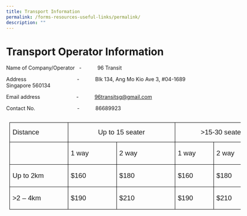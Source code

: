 ```yaml
---
title: Transport Information
permalink: /forms-resources-useful-links/permalink/
description: ""
---
```

Transport Operator Information
===========

        

Name of Company/Operator&nbsp;&nbsp; \-&nbsp;&nbsp;&nbsp;&nbsp;&nbsp;&nbsp;&nbsp;&nbsp;&nbsp;&nbsp; 96 Transit

Address&nbsp;&nbsp;&nbsp;&nbsp;&nbsp;&nbsp;&nbsp;&nbsp;&nbsp;&nbsp;&nbsp;&nbsp;&nbsp;&nbsp;&nbsp;&nbsp;&nbsp;&nbsp;&nbsp;&nbsp;&nbsp;&nbsp;&nbsp;&nbsp;&nbsp;&nbsp;&nbsp;&nbsp;&nbsp;&nbsp;&nbsp;&nbsp;&nbsp;&nbsp; \-&nbsp;&nbsp;&nbsp;&nbsp;&nbsp;&nbsp;&nbsp;&nbsp;&nbsp;&nbsp; Blk 134, Ang Mo Kio Ave 3, #04-1689 Singapore 560134

Email address&nbsp;&nbsp;&nbsp;&nbsp;&nbsp;&nbsp;&nbsp;&nbsp;&nbsp;&nbsp;&nbsp;&nbsp;&nbsp;&nbsp;&nbsp;&nbsp;&nbsp;&nbsp;&nbsp;&nbsp;&nbsp;&nbsp;&nbsp;&nbsp; \-&nbsp;&nbsp;&nbsp;&nbsp;&nbsp;&nbsp;&nbsp;&nbsp;&nbsp;&nbsp; [96transitsg@gmail.com](mailto:96transitsg@gmail.com)

Contact No.&nbsp;&nbsp;&nbsp;&nbsp;&nbsp;&nbsp;&nbsp;&nbsp;&nbsp;&nbsp;&nbsp;&nbsp;&nbsp;&nbsp;&nbsp;&nbsp;&nbsp;&nbsp;&nbsp;&nbsp;&nbsp;&nbsp;&nbsp;&nbsp;&nbsp;&nbsp;&nbsp;&nbsp; \-&nbsp;&nbsp;&nbsp;&nbsp;&nbsp;&nbsp;&nbsp;&nbsp;&nbsp;&nbsp; 86689923

<table class="MsoNormalTable" border="0" cellspacing="0" cellpadding="0" align="left" width="629" style="width:471.55pt;border-collapse:collapse;mso-table-overlap:
 never;mso-yfti-tbllook:1184;mso-table-lspace:9.0pt;margin-left:6.75pt;
 mso-table-rspace:9.0pt;margin-right:6.75pt;mso-table-anchor-vertical:paragraph;
 mso-table-anchor-horizontal:margin;mso-table-left:left;mso-table-top:11.3pt;
 mso-padding-alt:0cm 5.4pt 0cm 5.4pt"><tbody><tr style="mso-yfti-irow:0;mso-yfti-firstrow:yes;height:8.15pt"><td width="143" nowrap="" valign="bottom" style="width:107.4pt;border:solid windowtext 1.0pt;
  border-bottom:solid black 1.0pt;mso-border-alt:solid windowtext .5pt;
  mso-border-bottom-alt:solid black .5pt;padding:0cm 5.4pt 0cm 5.4pt;
  height:8.15pt"><p class="MsoNormal" style="mso-element:frame;mso-element-frame-hspace:9.0pt;
  mso-element-wrap:around;mso-element-anchor-vertical:paragraph;mso-element-anchor-horizontal:
  margin;mso-element-top:11.3pt;mso-height-rule:exactly"><span style="font-size:14.0pt;line-height:107%;font-family:&quot;Arial&quot;,sans-serif;
  mso-fareast-language:EN-SG">Distance</span></p></td><td width="260" nowrap="" colspan="2" valign="bottom" style="width:195.35pt;
  border:solid windowtext 1.0pt;border-left:none;mso-border-top-alt:solid windowtext .5pt;
  mso-border-bottom-alt:solid windowtext .5pt;mso-border-right-alt:solid windowtext .5pt;
  padding:0cm 5.4pt 0cm 5.4pt;height:8.15pt"><p class="MsoNormal" align="center" style="text-align:center;mso-element:frame;
  mso-element-frame-hspace:9.0pt;mso-element-wrap:around;mso-element-anchor-vertical:
  paragraph;mso-element-anchor-horizontal:margin;mso-element-top:11.3pt;
  mso-height-rule:exactly"><span style="font-size:14.0pt;line-height:107%;
  font-family:&quot;Arial&quot;,sans-serif;mso-fareast-language:EN-SG">Up to 15 seater</span></p></td><td width="225" nowrap="" colspan="2" valign="bottom" style="width:168.8pt;border:
  solid windowtext 1.0pt;border-left:none;mso-border-top-alt:solid windowtext .5pt;
  mso-border-bottom-alt:solid windowtext .5pt;mso-border-right-alt:solid windowtext .5pt;
  padding:0cm 5.4pt 0cm 5.4pt;height:8.15pt"><p class="MsoNormal" align="center" style="text-align:center;mso-element:frame;
  mso-element-frame-hspace:9.0pt;mso-element-wrap:around;mso-element-anchor-vertical:
  paragraph;mso-element-anchor-horizontal:margin;mso-element-top:11.3pt;
  mso-height-rule:exactly"><span style="font-size:14.0pt;line-height:107%;
  font-family:&quot;Arial&quot;,sans-serif;mso-fareast-language:EN-SG">&gt;15-30 seater</span></p></td></tr><tr style="mso-yfti-irow:1;height:8.15pt"><td width="143" nowrap="" valign="bottom" style="width:107.4pt;border:solid windowtext 1.0pt;
  border-top:none;mso-border-left-alt:solid windowtext .5pt;mso-border-bottom-alt:
  solid windowtext .5pt;mso-border-right-alt:solid windowtext .5pt;padding:
  0cm 5.4pt 0cm 5.4pt;height:8.15pt"><p class="MsoNormal" style="line-height:150%;mso-element:frame;mso-element-frame-hspace:
  9.0pt;mso-element-wrap:around;mso-element-anchor-vertical:paragraph;
  mso-element-anchor-horizontal:margin;mso-element-top:11.3pt;mso-height-rule:
  exactly"><span style="font-size:14.0pt;line-height:150%;font-family:&quot;Arial&quot;,sans-serif;
  mso-fareast-language:EN-SG">&nbsp;</span></p></td><td width="117" nowrap="" valign="bottom" style="width:87.55pt;border-top:none;
  border-left:none;border-bottom:solid windowtext 1.0pt;border-right:solid windowtext 1.0pt;
  mso-border-bottom-alt:solid windowtext .5pt;mso-border-right-alt:solid windowtext .5pt;
  padding:0cm 5.4pt 0cm 5.4pt;height:8.15pt"><p class="MsoNormal" style="line-height:150%;mso-element:frame;mso-element-frame-hspace:
  9.0pt;mso-element-wrap:around;mso-element-anchor-vertical:paragraph;
  mso-element-anchor-horizontal:margin;mso-element-top:11.3pt;mso-height-rule:
  exactly"><span style="font-size:14.0pt;line-height:150%;font-family:&quot;Arial&quot;,sans-serif;
  mso-fareast-language:EN-SG">1 way</span></p></td><td width="144" nowrap="" valign="bottom" style="width:107.8pt;border-top:none;
  border-left:none;border-bottom:solid windowtext 1.0pt;border-right:solid windowtext 1.0pt;
  mso-border-bottom-alt:solid windowtext .5pt;mso-border-right-alt:solid windowtext .5pt;
  padding:0cm 5.4pt 0cm 5.4pt;height:8.15pt"><p class="MsoNormal" style="line-height:150%;mso-element:frame;mso-element-frame-hspace:
  9.0pt;mso-element-wrap:around;mso-element-anchor-vertical:paragraph;
  mso-element-anchor-horizontal:margin;mso-element-top:11.3pt;mso-height-rule:
  exactly"><span style="font-size:14.0pt;line-height:150%;font-family:&quot;Arial&quot;,sans-serif;
  mso-fareast-language:EN-SG">2 way</span></p></td><td width="90" nowrap="" valign="bottom" style="width:67.35pt;border-top:none;
  border-left:none;border-bottom:solid windowtext 1.0pt;border-right:solid windowtext 1.0pt;
  mso-border-bottom-alt:solid windowtext .5pt;mso-border-right-alt:solid windowtext .5pt;
  padding:0cm 5.4pt 0cm 5.4pt;height:8.15pt"><p class="MsoNormal" style="line-height:150%;mso-element:frame;mso-element-frame-hspace:
  9.0pt;mso-element-wrap:around;mso-element-anchor-vertical:paragraph;
  mso-element-anchor-horizontal:margin;mso-element-top:11.3pt;mso-height-rule:
  exactly"><span style="font-size:14.0pt;line-height:150%;font-family:&quot;Arial&quot;,sans-serif;
  mso-fareast-language:EN-SG">1 way</span></p></td><td width="135" nowrap="" valign="bottom" style="width:101.4pt;border-top:none;
  border-left:none;border-bottom:solid windowtext 1.0pt;border-right:solid windowtext 1.0pt;
  mso-border-bottom-alt:solid windowtext .5pt;mso-border-right-alt:solid windowtext .5pt;
  padding:0cm 5.4pt 0cm 5.4pt;height:8.15pt"><p class="MsoNormal" style="line-height:150%;mso-element:frame;mso-element-frame-hspace:
  9.0pt;mso-element-wrap:around;mso-element-anchor-vertical:paragraph;
  mso-element-anchor-horizontal:margin;mso-element-top:11.3pt;mso-height-rule:
  exactly"><span style="font-size:14.0pt;line-height:150%;font-family:&quot;Arial&quot;,sans-serif;
  mso-fareast-language:EN-SG">2 way</span></p></td></tr><tr style="mso-yfti-irow:2;height:8.15pt"><td width="143" nowrap="" valign="bottom" style="width:107.4pt;border:solid windowtext 1.0pt;
  border-top:none;mso-border-left-alt:solid windowtext .5pt;mso-border-bottom-alt:
  solid windowtext .5pt;mso-border-right-alt:solid windowtext .5pt;padding:
  0cm 5.4pt 0cm 5.4pt;height:8.15pt"><p class="MsoNormal" style="line-height:150%;mso-element:frame;mso-element-frame-hspace:
  9.0pt;mso-element-wrap:around;mso-element-anchor-vertical:paragraph;
  mso-element-anchor-horizontal:margin;mso-element-top:11.3pt;mso-height-rule:
  exactly"><span style="font-size:14.0pt;line-height:150%;font-family:&quot;Arial&quot;,sans-serif;
  mso-fareast-language:EN-SG">Up to 2km</span></p></td><td width="117" nowrap="" valign="bottom" style="width:87.55pt;border-top:none;
  border-left:none;border-bottom:solid windowtext 1.0pt;border-right:solid windowtext 1.0pt;
  mso-border-bottom-alt:solid windowtext .5pt;mso-border-right-alt:solid windowtext .5pt;
  padding:0cm 5.4pt 0cm 5.4pt;height:8.15pt"><p class="MsoNormal" style="line-height:150%;mso-element:frame;mso-element-frame-hspace:
  9.0pt;mso-element-wrap:around;mso-element-anchor-vertical:paragraph;
  mso-element-anchor-horizontal:margin;mso-element-top:11.3pt;mso-height-rule:
  exactly"><span style="font-size:14.0pt;line-height:150%;font-family:&quot;Arial&quot;,sans-serif;
  mso-fareast-language:EN-SG">$160</span></p></td><td width="144" nowrap="" valign="bottom" style="width:107.8pt;border-top:none;
  border-left:none;border-bottom:solid windowtext 1.0pt;border-right:solid windowtext 1.0pt;
  mso-border-bottom-alt:solid windowtext .5pt;mso-border-right-alt:solid windowtext .5pt;
  padding:0cm 5.4pt 0cm 5.4pt;height:8.15pt"><p class="MsoNormal" style="line-height:150%;mso-element:frame;mso-element-frame-hspace:
  9.0pt;mso-element-wrap:around;mso-element-anchor-vertical:paragraph;
  mso-element-anchor-horizontal:margin;mso-element-top:11.3pt;mso-height-rule:
  exactly"><span style="font-size:14.0pt;line-height:150%;font-family:&quot;Arial&quot;,sans-serif;
  mso-fareast-language:EN-SG">$180</span></p></td><td width="90" nowrap="" valign="bottom" style="width:67.35pt;border-top:none;
  border-left:none;border-bottom:solid windowtext 1.0pt;border-right:solid windowtext 1.0pt;
  mso-border-bottom-alt:solid windowtext .5pt;mso-border-right-alt:solid windowtext .5pt;
  padding:0cm 5.4pt 0cm 5.4pt;height:8.15pt"><p class="MsoNormal" style="line-height:150%;mso-element:frame;mso-element-frame-hspace:
  9.0pt;mso-element-wrap:around;mso-element-anchor-vertical:paragraph;
  mso-element-anchor-horizontal:margin;mso-element-top:11.3pt;mso-height-rule:
  exactly"><span style="font-size:14.0pt;line-height:150%;font-family:&quot;Arial&quot;,sans-serif;
  mso-fareast-language:EN-SG">$160</span></p></td><td width="135" nowrap="" valign="bottom" style="width:101.4pt;border-top:none;
  border-left:none;border-bottom:solid windowtext 1.0pt;border-right:solid windowtext 1.0pt;
  mso-border-bottom-alt:solid windowtext .5pt;mso-border-right-alt:solid windowtext .5pt;
  padding:0cm 5.4pt 0cm 5.4pt;height:8.15pt"><p class="MsoNormal" style="line-height:150%;mso-element:frame;mso-element-frame-hspace:
  9.0pt;mso-element-wrap:around;mso-element-anchor-vertical:paragraph;
  mso-element-anchor-horizontal:margin;mso-element-top:11.3pt;mso-height-rule:
  exactly"><span style="font-size:14.0pt;line-height:150%;font-family:&quot;Arial&quot;,sans-serif;
  mso-fareast-language:EN-SG">$180</span></p></td></tr><tr style="mso-yfti-irow:3;mso-yfti-lastrow:yes;height:8.15pt"><td width="143" nowrap="" valign="bottom" style="width:107.4pt;border:solid windowtext 1.0pt;
  border-top:none;mso-border-top-alt:solid windowtext .5pt;mso-border-alt:solid windowtext .5pt;
  padding:0cm 5.4pt 0cm 5.4pt;height:8.15pt"><p class="MsoNormal" style="line-height:150%;mso-element:frame;mso-element-frame-hspace:
  9.0pt;mso-element-wrap:around;mso-element-anchor-vertical:paragraph;
  mso-element-anchor-horizontal:margin;mso-element-top:11.3pt;mso-height-rule:
  exactly"><span style="font-size:14.0pt;line-height:150%;font-family:&quot;Arial&quot;,sans-serif;
  mso-fareast-language:EN-SG">&gt;2 – 4km</span></p></td><td width="117" nowrap="" valign="bottom" style="width:87.55pt;border-top:none;
  border-left:none;border-bottom:solid windowtext 1.0pt;border-right:solid windowtext 1.0pt;
  mso-border-top-alt:solid windowtext .5pt;mso-border-top-alt:solid windowtext .5pt;
  mso-border-bottom-alt:solid windowtext .5pt;mso-border-right-alt:solid windowtext .5pt;
  padding:0cm 5.4pt 0cm 5.4pt;height:8.15pt"><p class="MsoNormal" style="line-height:150%;mso-element:frame;mso-element-frame-hspace:
  9.0pt;mso-element-wrap:around;mso-element-anchor-vertical:paragraph;
  mso-element-anchor-horizontal:margin;mso-element-top:11.3pt;mso-height-rule:
  exactly"><span style="font-size:14.0pt;line-height:150%;font-family:&quot;Arial&quot;,sans-serif;
  mso-fareast-language:EN-SG">$190</span></p></td><td width="144" nowrap="" valign="bottom" style="width:107.8pt;border-top:none;
  border-left:none;border-bottom:solid windowtext 1.0pt;border-right:solid windowtext 1.0pt;
  mso-border-top-alt:solid windowtext .5pt;mso-border-top-alt:solid windowtext .5pt;
  mso-border-bottom-alt:solid windowtext .5pt;mso-border-right-alt:solid windowtext .5pt;
  padding:0cm 5.4pt 0cm 5.4pt;height:8.15pt"><p class="MsoNormal" style="line-height:150%;mso-element:frame;mso-element-frame-hspace:
  9.0pt;mso-element-wrap:around;mso-element-anchor-vertical:paragraph;
  mso-element-anchor-horizontal:margin;mso-element-top:11.3pt;mso-height-rule:
  exactly"><span style="font-size:14.0pt;line-height:150%;font-family:&quot;Arial&quot;,sans-serif;
  mso-fareast-language:EN-SG">$210</span></p></td><td width="90" nowrap="" valign="bottom" style="width:67.35pt;border-top:none;
  border-left:none;border-bottom:solid windowtext 1.0pt;border-right:solid windowtext 1.0pt;
  mso-border-top-alt:solid windowtext .5pt;mso-border-top-alt:solid windowtext .5pt;
  mso-border-bottom-alt:solid windowtext .5pt;mso-border-right-alt:solid windowtext .5pt;
  padding:0cm 5.4pt 0cm 5.4pt;height:8.15pt"><p class="MsoNormal" style="line-height:150%;mso-element:frame;mso-element-frame-hspace:
  9.0pt;mso-element-wrap:around;mso-element-anchor-vertical:paragraph;
  mso-element-anchor-horizontal:margin;mso-element-top:11.3pt;mso-height-rule:
  exactly"><span style="font-size:14.0pt;line-height:150%;font-family:&quot;Arial&quot;,sans-serif;
  mso-fareast-language:EN-SG">$190</span></p></td><td width="135" nowrap="" valign="bottom" style="width:101.4pt;border-top:none;
  border-left:none;border-bottom:solid windowtext 1.0pt;border-right:solid windowtext 1.0pt;
  mso-border-top-alt:solid windowtext .5pt;mso-border-top-alt:solid windowtext .5pt;
  mso-border-bottom-alt:solid windowtext .5pt;mso-border-right-alt:solid windowtext .5pt;
  padding:0cm 5.4pt 0cm 5.4pt;height:8.15pt"><p class="MsoNormal" style="line-height:150%;mso-element:frame;mso-element-frame-hspace:
  9.0pt;mso-element-wrap:around;mso-element-anchor-vertical:paragraph;
  mso-element-anchor-horizontal:margin;mso-element-top:11.3pt;mso-height-rule:
  exactly"><span style="font-size:14.0pt;line-height:150%;font-family:&quot;Arial&quot;,sans-serif;
  mso-fareast-language:EN-SG">$210</span></p></td></tr></tbody></table>